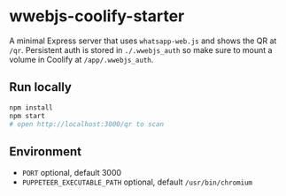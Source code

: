 # wwebjs-coolify-starter

A minimal Express server that uses `whatsapp-web.js` and shows the QR at `/qr`.
Persistent auth is stored in `./.wwebjs_auth` so make sure to mount a volume in Coolify at `/app/.wwebjs_auth`.

## Run locally

```bash
npm install
npm start
# open http://localhost:3000/qr to scan
```

## Environment

- `PORT` optional, default 3000
- `PUPPETEER_EXECUTABLE_PATH` optional, default `/usr/bin/chromium`